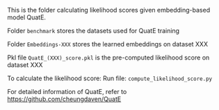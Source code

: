
This is the folder calculating likelihood scores given embedding-based model QuatE. 

Folder `benchmark`  stores the datasets used for QuatE training

Folder `Embeddings-XXX` stores the learned embeddings on dataset XXX

Pkl file `QuatE_(XXX)_score.pkl` is the pre-computed likelihood score on dataset XXX

To calculate the likelihood score:
Run file: `compute_likelihood_score.py`

For detailed information of QuatE, refer to https://github.com/cheungdaven/QuatE
